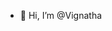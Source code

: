 - 👋 Hi, I’m @Vignatha

<!---
Vignatha22/Vignatha22 is a ✨ special ✨ repository because its `README.md` (this file) appears on your GitHub profile.
You can click the Preview link to take a look at your changes.
--->

